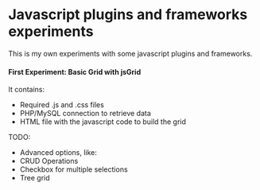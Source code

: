 Javascript plugins and frameworks experiments
=============================================

This is my own experiments with some javascript plugins and frameworks.

#### First Experiment: Basic Grid with jsGrid

It contains:

 * Required .js and .css files
 * PHP/MySQL connection to retrieve data
 * HTML file with the javascript code to build the grid

TODO:

* Advanced options, like:
 * CRUD Operations
 * Checkbox for multiple selections
 * Tree grid

